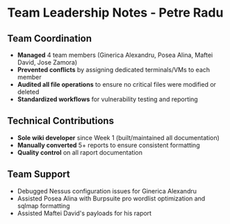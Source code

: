 # Team Leadership Notes - Petre Radu

## **Team Coordination**
- **Managed** 4 team members (Ginerica Alexandru, Posea Alina, Maftei David, Jose Zamora)  
- **Prevented conflicts** by assigning dedicated terminals/VMs to each member  
- **Audited all file operations** to ensure no critical files were modified or deleted  
- **Standardized workflows** for vulnerability testing and reporting  

## **Technical Contributions** 
- **Sole wiki developer** since Week 1 (built/maintained all documentation)  
- **Manually converted** 5+ reports to ensure consistent formatting  
- **Quality control** on all raport documentation  

## **Team Support**  
- Debugged Nessus configuration issues for Ginerica Alexandru  
- Assisted Posea Alina with Burpsuite pro wordlist optimization and sqlmap formatting
- Assisted Maftei David's payloads for his raport  
